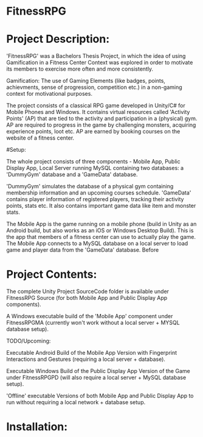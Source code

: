 # FitnessRPG

# Project Description:
 
'FitnessRPG' was a Bachelors Thesis Project, in which the idea of using Gamification in a Fitness Center Context was 
explored in order to motivate its members to exercise more often and more consistently.

Gamification: The use of Gaming Elements (like badges, points, achievments, sense of progression, competition etc.) in 
a non-gaming context for motivational purposes.

The project consists of a classical RPG game developed in Unity/C# for Mobile Phones and Windows.
It contains virtual resources called 'Activity Points' (AP) that are tied to the activity and participation in a (physical) gym.
AP are required to progress in the game by challenging monsters, acquiring experience points, loot etc.
AP are earned by booking courses on the website of a fitness center.

#Setup:

The whole project consists of three components - Mobile App, Public Display App, Local Server running MySQL containing 
two databases: a 'DummyGym' database and a 'GameData' database. 

'DummyGym' simulates the database of a physical gym containing membership information and an upcoming courses schedule.
'GameData' contains player information of registered players, tracking their activity points, stats etc. 
It also contains important game data like item and monster stats.  

The Mobile App is the game running on a mobile phone (build in Unity as an Android build, but also works as an iOS or Windows Desktop Build).
This is the app that members of a fitness center can use to actually play the game. The Mobile App connects to a MySQL database on a local server
to load game and player data from the 'GameData' database. Before 

# Project Contents:

The complete Unity Project SourceCode folder is available under FitnessRPG Source (for both Mobile App and Public Display App components).

A Windows executable build of the 'Mobile App' component under FitnessRPGMA (currently won't work without a local server + MYSQL database setup).

TODO/Upcoming: 

Executable Android Build of the Mobile App Version with Fingerprint Interactions and Gestures (requiring a local server + database).

Executable Windows Build of the Public Display App Version of the Game under FitnessRPGPD (will also require a local server + MySQL database setup).

'Offline' executable Versions of both Mobile App and Public Display App to run without requiring a local network + database setup.

 

# Installation:
